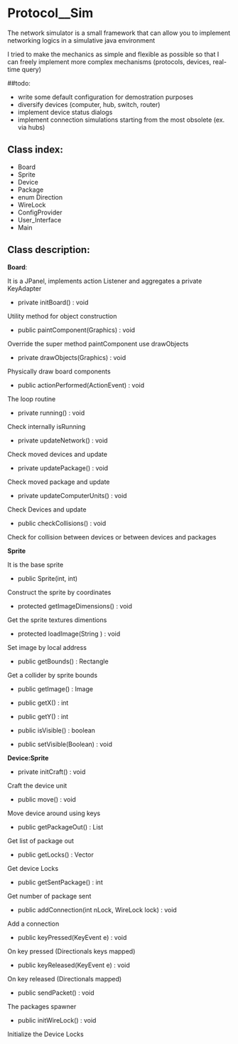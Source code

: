 # Protocol__Sim
The network simulator is a small framework that can allow you to implement networking logics in a simulative java environment

I tried to make the mechanics as simple and flexible as possible so that I can freely implement more complex mechanisms (protocols, devices, real-time query)

##todo:
* write some default configuration for demostration purposes
* diversify devices (computer, hub, switch, router)
* implement device status dialogs
* implement connection simulations starting from the most obsolete (ex. via hubs)

## Class index:
* Board
* Sprite
* Device
* Package
* enum Direction
* WireLock
* ConfigProvider
* User_Interface
* Main

## Class description:


**Board**: 

It is a JPanel, implements action Listener and aggregates a private KeyAdapter
  
* private initBoard() : void

Utility method for object construction

* public paintComponent(Graphics) : void

Override the super method paintComponent use drawObjects

* private drawObjects(Graphics) : void

Physically draw board components

* public actionPerformed(ActionEvent) : void

The loop routine

* private running() : void

Check internally isRunning

* private updateNetwork() : void

Check moved devices and update

* private updatePackage() : void

Check moved package and update

* private updateComputerUnits() : void

Check Devices and update

* public checkCollisions() : void

Check for collision between devices or between devices and
packages


**Sprite**

It is the base sprite

* public Sprite(int, int)
  
Construct the sprite by coordinates

* protected getImageDimensions() : void

Get the sprite textures dimentions

* protected loadImage(String ) : void

Set image by local address

* public getBounds() : Rectangle

Get a collider by sprite bounds

* public getImage() : Image

* public getX() : int

* public getY() : int

* public isVisible() : boolean

* public setVisible(Boolean) : void

**Device:Sprite**

* private initCraft() : void

Craft the device unit

* public move() : void 

Move device around using keys

* public getPackageOut() : List<Package> 
  
Get list of package out

* public getLocks() : Vector<WireLock>
  
Get device Locks

* public getSentPackage() : int
  
Get number of package sent

* public addConnection(int nLock, WireLock lock) : void
  
Add a connection

* public keyPressed(KeyEvent e) : void 
  
On key pressed (Directionals keys mapped)

* public keyReleased(KeyEvent e) : void 
  
On key released (Directionals mapped)

* public sendPacket() : void
  
The packages spawner

* public initWireLock() : void

Initialize the Device Locks



